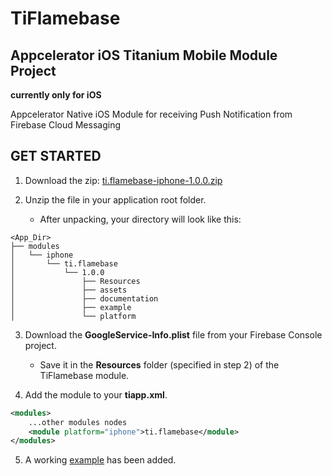 # TiFlamebase 
## Appcelerator iOS Titanium Mobile Module Project

**currently only for iOS**

Appcelerator Native iOS Module for receiving Push Notification from Firebase Cloud Messaging

## GET STARTED

1. Download the zip: [ti.flamebase-iphone-1.0.0.zip](https://github.com/asyncerror/TiFlamebase/blob/master/iphone/ti.flamebase-iphone-1.0.0.zip)

2. Unzip the file in your application root folder.
	- After unpacking, your directory will look like this:

```
<App_Dir>
├── modules
│   └── iphone
│       └── ti.flamebase
│           └── 1.0.0
│               ├── Resources
│               ├── assets
│               ├── documentation
│               ├── example
│               └── platform
```
	
3. Download the **GoogleService-Info.plist** file from your Firebase Console project.
	- Save it in the **Resources** folder (specified in step 2) of the TiFlamebase module.

4. Add the module to your **tiapp.xml**.

```xml
<modules>
	...other modules nodes
	<module platform="iphone">ti.flamebase</module>                                                                                                                        
</modules>
```

5. A working [example](https://github.com/asyncerror/TiFlamebase/tree/master/example) has been added.


